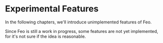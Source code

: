 # Experimental Features
In the following chapters, we'll introduce unimplemented features of Feo.

Since Feo is still a work in progress, some features are not yet implemented, for it's not sure if the idea is reasonable.
